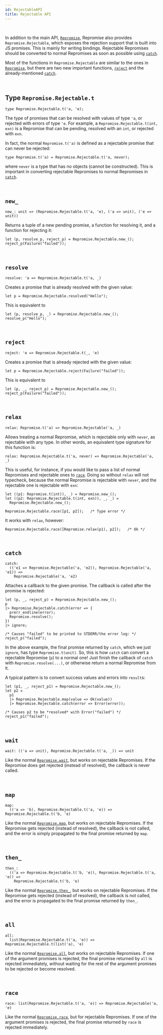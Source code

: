 ```yaml
---
id: RejectableAPI
title: Rejectable API
---
```


<br/>

In addition to the main API, [`Repromise`](API), Repromise also provides `Repromise.Rejectable`, which exposes the rejection support that is built into JS promises. This is mainly for writing bindings. Rejectable Repromises should be converted to normal Repromises as soon as possible using [`catch`](#catch).

Most of the functions in `Repromise.Rejectable` are similar to the ones in [`Repromise`](API), but there are two new important functions, [`reject`](#reject) and the already-mentioned [`catch`](#catch).

<br/>

## Type `Repromise.Rejectable.t`

```reason
type Repromise.Rejectable.t('a, 'e);
```

The type of promises that can be resolved with values of type `'a`, or rejected with errors of type `'e`. For example, a `Repromise.Rejectable.t(int, exn)` is a Repromise that can be pending, resolved with an `int`, or rejected with `exn`.

In fact, the normal `Repromise.t('a)` is defined as a rejectable promise that can never be rejected:

```reason
type Repromise.t('a) = Repromise.Rejectable.t('a, never);
```

where `never` is a type that has no objects (cannot be constructed). This is important in converting rejectable Repromises to normal Repromises in [`catch`](#catch).

<br/>

## `new_`

```reason
new_: unit => (Repromise.Rejectable.t('a, 'e), ('a => unit), ('e => unit))
```

Returns a tuple of a new pending promise, a function for resolving it, and a function for rejecting it:

```reason
let (p, resolve_p, reject_p) = Repromise.Rejectable.new_();
reject_p(Failure("failed"));
```

<br/>

## `resolve`

```reason
resolve: 'a => Repromise.Rejectable.t('a, _)
```

Creates a promise that is already resolved with the given value:

```reason
let p = Repromise.Rejectable.resolved("Hello");
```

This is equivalent to

```reason
let (p, resolve_p, _) = Repromise.Rejectable.new_();
resolve_p("Hello");
```

<br/>

## `reject`

```reason
reject: 'e => Repromise.Rejectable.t(_, 'e)
```

Creates a promise that is already rejected with the given value:

```reason
let p = Repromise.Rejectable.reject(Failure("failed"));
```

This is equivalent to

```reason
let (p, _, reject_p) = Repromise.Rejectable.new_();
reject_p(Failure("failed"));
```

<br/>

## `relax`

```reason
relax: Repromise.t('a) => Repromise.Rejectable('a, _)
```

Allows treating a normal Repromise, which is rejectable only with `never`, as rejectable with any type. In other words, an equivalent type signature for this function is:

```reason
relax: Repromise.Rejectable.t('a, never) => Repromise.Rejectable('a, _)
```

This is useful, for instance, if you would like to pass a list of normal Repromises and rejectable ones to [`race`](#race). Doing so without `relax` will not typecheck, because the normal Repromise is rejectable with `never`, and the rejectable one is rejectable with `exn`:

```reason
let ((p1: Repromise.t(int)), _) = Repromise.new_();
let ((p2: Repromise.Rejectable.t(int, exn)), _, _) =
  Repromise.Rejectable.new_();

Repromise.Rejectable.race([p1, p2]);   /* Type error */
```

It works with `relax`, however:

```reason
Repromise.Rejectable.race([Repromise.relax(p1), p2]);   /* Ok */
```

<br/>

## `catch`

```reason
catch:
  (('e1 => Repromise.Rejectable('a, 'e2)), Repromise.Rejectable('a, 'e1)) =>
    Repromise.Rejectable('a, 'e2)
```

Attaches a callback to the given promise. The callback is called after the promise is rejected:

```reason
let (p, _, reject_p) = Repromise.Rejectable.new_();
p
|> Repromise.Rejectable.catch(error => {
  prerr_endline(error);
  Repromise.resolve();
})
|> ignore;

/* Causes "failed" to be printed to STDERR/the error log: */
reject_p("failed");
```

In the above example, the final promise returned by `catch`, which we just `ignore`, has type `Repromise.t(unit)`. So, this is how `catch` can convert a rejectable Repromise (`p`) to a normal one! Just finish the callback of `catch` with `Repromise.resolve(...)`, or otherwise return a normal Repromise from it.

A typical pattern is to convert success values and errors into `result`s:

```reason
let (p1, _, reject_p1) = Repromise.Rejectable.new_();
let p2 =
  p1
  |> Repromise.Rejectable.map(value => Ok(value))
  |> Repromise.Rejectable.catch(error => Error(error));

/* Causes p2 to be *resolved* with Error("failed") */
reject_p1("failed");
```

<br/>

## `wait`

```reason
wait: (('a => unit), Repromise.Rejectable.t('a, _)) => unit
```

Like the normal [`Repromise.wait`](API#wait), but works on rejectable Repromises. If the Repromise does get rejected (instead of resolved), the callback is never called.

<br/>

## `map`

```reason
map:
  (('a => 'b), Repromise.Rejectable.t('a, 'e)) => Repromise.Rejectable.t('b, 'e)
```

Like the normal [`Repromise.map`](API#map), but works on rejectable Repromises. If the Repromise gets rejected (instead of resolved), the callback is not called, and the error is simply propagated to the final promise returned by `map`.

<br/>

## `then_`

```reason
then_:
  (('a => Repromise.Rejectable.t('b, 'e)), Repromise.Rejectable.t('a, 'e)) =>
    Repromise.Rejectable.t('b, 'e)
```

Like the normal [`Repromise.then_`](API#then), but works on rejectable Repromises. If the Repromise gets rejected (instead of resolved), the callback is not called, and the error is propagated to the final promise returned by `then_`.

<br/>

## `all`

```reason
all:
  list(Repromise.Rejectable.t('a, 'e)) => Repromise.Rejectable.t(list('a), 'e)
```

Like the normal [`Repromise.all`](API#all), but works on rejectable Repromises. If one of the argument promises is rejected, the final promise returned by `all` is rejected immediately, without waiting for the rest of the argument promises to be rejected or become resolved.

<br/>

## `race`

```reason
race: list(Repromise.Rejectable.t('a, 'e)) => Repromise.Rejectable('a, 'e)
```

Like the normal [`Repromise.race`](API#race), but for rejectable Repromises. If one of the argument promises is rejected, the final promise returned by `race` is rejected immediately.

<br/>

